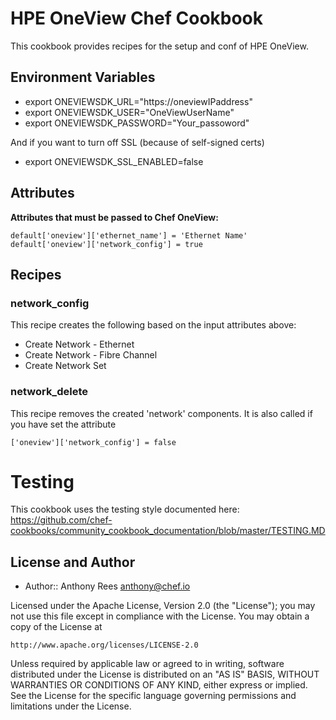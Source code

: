 # HPE OneView Chef Cookbook

This cookbook provides recipes for the setup and conf of HPE OneView.

## Environment Variables

- export ONEVIEWSDK_URL="https://oneviewIPaddress"
- export ONEVIEWSDK_USER="OneViewUserName"
- export ONEVIEWSDK_PASSWORD="Your_passoword"

And if you want to turn off SSL (because of self-signed certs)
- export ONEVIEWSDK_SSL_ENABLED=false

## Attributes

**Attributes that must be passed to Chef OneView:**

    default['oneview']['ethernet_name'] = 'Ethernet Name'
    default['oneview']['network_config'] = true

## Recipes

### network_config
This recipe creates the following based on the input attributes above:
- Create Network - Ethernet
- Create Network - Fibre Channel
- Create Network Set

### network_delete
This recipe removes the created 'network' components. It is also called if you have set the attribute
```
['oneview']['network_config'] = false
```

# Testing

This cookbook uses the testing style documented here: https://github.com/chef-cookbooks/community_cookbook_documentation/blob/master/TESTING.MD

## License and Author

* Author:: Anthony Rees <anthony@chef.io>

Licensed under the Apache License, Version 2.0 (the "License");
you may not use this file except in compliance with the License.
You may obtain a copy of the License at

    http://www.apache.org/licenses/LICENSE-2.0

Unless required by applicable law or agreed to in writing, software
distributed under the License is distributed on an "AS IS" BASIS,
WITHOUT WARRANTIES OR CONDITIONS OF ANY KIND, either express or implied.
See the License for the specific language governing permissions and
limitations under the License.
